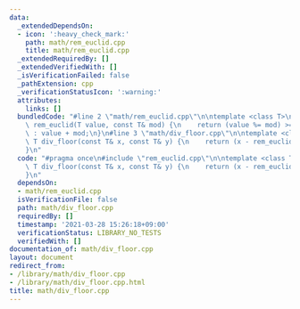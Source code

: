 ```yaml
---
data:
  _extendedDependsOn:
  - icon: ':heavy_check_mark:'
    path: math/rem_euclid.cpp
    title: math/rem_euclid.cpp
  _extendedRequiredBy: []
  _extendedVerifiedWith: []
  _isVerificationFailed: false
  _pathExtension: cpp
  _verificationStatusIcon: ':warning:'
  attributes:
    links: []
  bundledCode: "#line 2 \"math/rem_euclid.cpp\"\n\ntemplate <class T>\nconstexpr T\
    \ rem_euclid(T value, const T& mod) {\n    return (value %= mod) >= 0 ? value\
    \ : value + mod;\n}\n#line 3 \"math/div_floor.cpp\"\n\ntemplate <class T>\nconstexpr\
    \ T div_floor(const T& x, const T& y) {\n    return (x - rem_euclid(x, y)) / y;\n\
    }\n"
  code: "#pragma once\n#include \"rem_euclid.cpp\"\n\ntemplate <class T>\nconstexpr\
    \ T div_floor(const T& x, const T& y) {\n    return (x - rem_euclid(x, y)) / y;\n\
    }\n"
  dependsOn:
  - math/rem_euclid.cpp
  isVerificationFile: false
  path: math/div_floor.cpp
  requiredBy: []
  timestamp: '2021-03-28 15:26:18+09:00'
  verificationStatus: LIBRARY_NO_TESTS
  verifiedWith: []
documentation_of: math/div_floor.cpp
layout: document
redirect_from:
- /library/math/div_floor.cpp
- /library/math/div_floor.cpp.html
title: math/div_floor.cpp
---
```

